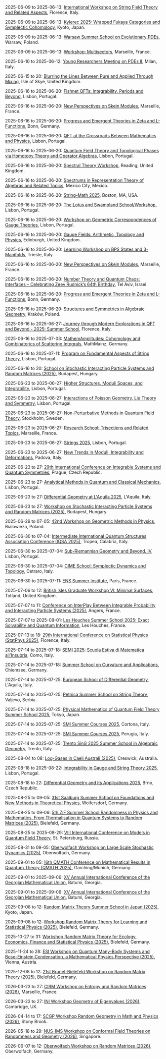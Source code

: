 2025-06-09 to 2025-06-13: [International Workshop on String Field Theory and Related Aspects](https://indico.cern.ch/event/1381257/ "The workshop explores string field theory, focusing on quantum gravity and gauge theories. Topics include open string field theory, tachyon condensation, and AdS/CFT. Discussions cover theoretical advancements and connections to quantum field theory, advancing string theory insights."), Florence, Italy.

2025-06-09 to 2025-06-13: [Kylerec 2025: Wrapped Fukaya Categories and Symplectic Cohomology](https://kylerec.wordpress.com/ "Kylerec 2025 explores wrapped Fukaya categories and symplectic cohomology, focusing on symplectic geometry. Topics include Floer homology, mirror symmetry, and symplectic invariants. Discussions cover applications in string theory and quantum mechanics, emphasizing geometric structures."), Kyoto, Japan.

2025-06-09 to 2025-06-13: [Warsaw Summer School on Evolutionary PDEs](https://evolutionarypdes2025.icm.edu.pl/warsaw-summer-school/ "The summer school trains students in evolutionary PDEs, focusing on physical applications. Topics include parabolic and hyperbolic equations, nonlinear PDEs, and stability analysis. Lectures cover applications in plasma physics and quantum mechanics."), Warsaw, Poland.

2025-06-09 to 2025-06-13: [Workshop: Multisectors](https://conferences.cirm-math.fr/2888.html "The workshop investigates multisector theories in quantum field theory, focusing on theoretical physics. Topics include supersymmetric gauge theories, conformal field theories, and dualities. Discussions cover applications in string theory and condensed matter physics."), Marseille, France.

2025-06-10 to 2025-06-12: [Young Researchers Meeting on PDEs II](https://cvgmt.sns.it/event/1013/ "The meeting supports young researchers in PDEs, focusing on physical applications. Topics include nonlinear PDEs, wave equations, and fluid dynamics. Discussions cover modeling in quantum mechanics and astrophysics, advancing analytical techniques."), Milan, Italy.

2025-06-15 to 20: [Blurring the Lines Between Pure and Applied Through Mixing](https://www.icms.org.uk/sites/default/files/downloads/Programme_35.pdf "The workshop explores mathematical modeling of mixing, bridging pure and applied mathematics. Topics include fluid dynamics, turbulence, and statistical mechanics. Discussions cover applications in geophysics, materials science, and quantum systems, emphasizing interdisciplinary approaches."), Isle of Skye, United Kingdom.

2025-06-16 to 2025-06-20: [Fishnet QFTs: Integrability, Periods and Beyond](https://indico.cern.ch/event/1402269/ "The workshop explores fishnet quantum field theories, focusing on integrability and mathematical structures. Topics include Yang-Baxter equations, conformal bootstrap, and period integrals. Discussions cover applications in string theory and AdS/CFT correspondence, advancing theoretical physics."), Lisbon, Portugal.

2025-06-16 to 2025-06-20: [New Perspectives on Skein Modules](https://www.cirm-math.fr/fr/evenements/new-perspectives-on-skein-modules/ "The conference explores skein modules, focusing on topological and algebraic applications. Topics include skein algebras, knot invariants, and quantum topology. Discussions cover connections to quantum field theory and string theory, emphasizing topological structures."), Marseille, France.

2025-06-16 to 2025-06-20: [Progress and Emergent Theories in Zeta and L-Functions](https://www.mpim-bonn.mpg.de/pretzl "PRETZL explores zeta and L-functions, focusing on number theory and physics. Topics include Riemann zeta function, L-function zeros, and random matrix theory. Discussions cover applications in quantum chaos and string theory, emphasizing arithmetic connections."), Bonn, Germany.

2025-06-16 to 2025-06-20: [QFT at the Crossroads Between Mathematics and Physics](https://indico.cern.ch/event/1402319/ "The conference explores quantum field theory at the intersection of mathematics and physics. Topics include conformal field theory, algebraic QFT, and topological phases. Discussions cover applications in string theory and condensed matter, emphasizing mathematical rigor."), Lisbon, Portugal.

2025-06-16 to 2025-06-20: [Quantum Field Theory and Topological Phases via Homotopy Theory and Operator Algebras](https://indico.cern.ch/event/1411059/ "The workshop explores quantum field theory and topological phases using homotopy theory and operator algebras. Topics include topological quantum field theory, quantum anomalies, and algebraic structures. Discussions cover applications in condensed matter physics and string theory, emphasizing mathematical frameworks."), Lisbon, Portugal.

2025-06-16 to 2025-06-20: [Spectral Theory Workshop](https://sites.google.com/view/uk-st/events/workshop-4-reading "The workshop explores spectral theory, focusing on mathematical physics. Topics include eigenvalue problems, Schrödinger operators, and random matrices. Discussions cover applications in quantum mechanics and condensed matter physics, emphasizing spectral analysis techniques."), Reading, United Kingdom.

2025-06-16 to 2025-06-20: [Spectrums in Representation Theory of Algebras and Related Topics](https://pabloocal.github.io/SRTART2025/ "The conference explores representation theory of algebras, focusing on spectral methods. Topics include quiver representations, Auslander-Reiten theory, and module categories. Discussions cover applications in quantum field theory and string theory."), Mexico City, Mexico.

2025-06-16 to 2025-06-20: [String-Math 2025](https://stringmath.org/ "String-Math 2025 bridges string theory and mathematics, focusing on quantum gravity. Topics include mirror symmetry, topological strings, and AdS/CFT. Discussions cover theoretical advancements and mathematical structures, advancing string theory research."), Boston, MA, USA.

2025-06-16 to 2025-06-20: [The Lotus and Swampland School/Workshop](https://indico.cern.ch/event/1392601/ "The workshop explores the Swampland program in string theory, focusing on quantum gravity constraints. Topics include Swampland conjectures, effective field theories, and holography. Discussions advance theoretical frameworks for quantum gravity."), Lisbon, Portugal.

2025-06-16 to 2025-06-20: [Workshop on Geometric Correspondences of Gauge Theories](https://indico.cern.ch/event/1411031/ "The workshop investigates geometric correspondences in gauge theories, focusing on string theory. Topics include gauge/gravity duality, mirror symmetry, and geometric quantization. Discussions advance theoretical physics and mathematical frameworks, enhancing gauge theory insights."), Lisbon, Portugal.

2025-06-16 to 2025-06-20: [Gauge Fields: Arithmetic, Topology and Physics](https://www.icms.org.uk/gauge-fields-2025 "The workshop explores gauge fields, bridging arithmetic, topology, and physics. Topics include gauge theory, topological invariants, and arithmetic geometry. Discussions cover applications in quantum field theory, string theory, and condensed matter physics, emphasizing interdisciplinary connections."), Edinburgh, United Kingdom.

2025-06-16 to 2025-06-20: [Learning Workshop on BPS States and 3-Manifolds](https://indico.ictp.it/event/10073/ "The workshop explores BPS states and 3-manifolds, focusing on quantum field theory. Topics include supersymmetric gauge theories, knot invariants, and topological quantum field theory. Discussions cover applications in string theory and quantum gravity, emphasizing mathematical physics."), Trieste, Italy.

2025-06-16 to 2025-06-20: [New Perspectives on Skein Modules](https://www.cirm-math.fr/skein-modules-2025 "The conference focuses on skein modules, bridging topology and quantum physics. Topics include skein theory, link homology, and quantum groups. Discussions explore applications in string theory and topological quantum field theory, emphasizing geometric and algebraic insights."), Marseille, France.

2025-06-16 to 2025-06-20: [Number Theory and Quantum Chaos: Interfaces – Celebrating Zeev Rudnick’s 64th Birthday](http://www.math.tau.ac.il/~barylior/conferences/Rudnick2025/ "Celebrating Zeev Rudnick, the conference explores interfaces between number theory and quantum chaos. Topics include L-functions, random matrix theory, and spectral statistics. Discussions cover applications in quantum mechanics and string theory, emphasizing interdisciplinary connections."), Tel Aviv, Israel.

2025-06-16 to 2025-06-20: [Progress and Emergent Theories in Zeta and L-Functions](https://www.mpim-bonn.mpg.de/pretzl-2025 "The conference investigates zeta and L-functions, bridging number theory and physics. Topics include analytic number theory, L-function distributions, and quantum chaos. Discussions explore implications for string theory and cryptographic systems, emphasizing emergent theoretical insights."), Bonn, Germany.

2025-06-16 to 2025-06-20: [Structures and Symmetries in Algebraic Geometry](https://www.novotelkrakow.pl/structures-2025 "The conference explores symmetries in algebraic geometry, focusing on physical applications. Topics include group actions, moduli spaces, and mirror symmetry. Discussions cover connections to string theory and quantum field theory, emphasizing geometric structures."), Kraków, Poland.

2025-06-16 to 2025-06-27: [Journey through Modern Explorations in QFT and Beyond - 2025: Summer School](https://indico.cern.ch/event/1402285/ "The summer school trains researchers in quantum field theory and beyond, focusing on advanced topics. Topics include conformal field theory, scattering amplitudes, and quantum gravity. Lectures cover applications in string theory and cosmology, emphasizing theoretical advancements."), Florence, Italy.

2025-06-16 to 2025-07-03: [MathemAmplitudes: Cohomology and Combinatorics of Scattering Integrals](https://www.mathamplitudes.mathemamplitudes-2025/ "The workshop explores mathematical structures in scattering amplitudes, focusing on QFT. Topics include GKZ systems, Euler-Mellin integrals, and amplitude combinatorics. Discussions cover applications in string theory and tQCD phenomenology, emphasizing mathematical rigor."), MathMainz, Germany.

2025-06-16 to 2025-07-11: [Program on Fundamental Aspects of String Theory](https://indico.cern.ch/event/1402287/ "The program explores fundamental aspects of string theory, focusing on quantum gravity. Topics include D-branes, AdS/CFT, and string compactifications. Discussions cover theoretical advancements and implications for particle physics and cosmology, advancing string theory research."), Lisbon, Portugal.

2025-06-16 to 20: [School on Stochastic Interacting Particle Systems and Random Matrices (2025)](https://erdoscenter.renyi.hu/events/school-stochastic-interacting-particle-systems-and-random-matrices "This school explores stochastic interacting particle systems and random matrices, covering particle dynamics, eigenvalue distributions, and probabilistic models. Topics include applications in statistical physics and integrable systems, emphasizing theoretical foundations of stochastic and matrix processes."), Budapest, Hungary.

2025-06-23 to 2025-06-27: [Higher Structures, Moduli Spaces, and Integrability](https://indico.cern.ch/event/1402244/ "The workshop explores higher structures, moduli spaces, and integrability, focusing on mathematical physics. Topics include derived categories, Hitchin systems, and integrable models. Discussions cover applications in string theory and quantum field theory, emphasizing geometric structures."), Lisbon, Portugal.

2025-06-23 to 2025-06-27: [Interactions of Poisson Geometry, Lie Theory and Symmetry](https://integrable.math.tecnico.ulisboa.pt/ "The conference explores Poisson geometry, Lie theory, and symmetry, focusing on physics applications. Topics include Poisson brackets, Lie algebroids, and integrable systems. Discussions cover connections to quantum mechanics and string theory, emphasizing geometric structures."), Lisbon, Portugal.

2025-06-23 to 2025-06-27: [Non-Perturbative Methods in Quantum Field Theory](https://indico.cern.ch/event/1392136/ "The workshop explores non-perturbative methods in quantum field theory, focusing on theoretical physics. Topics include lattice gauge theory, conformal bootstrap, and instantons. Discussions cover applications in string theory and condensed matter, advancing QFT insights."), Stockholm, Sweden.

2025-06-23 to 2025-06-27: [Research School: Trisections and Related Topics](https://conferences.cirm-math.fr/2879.html "The research school explores trisections in low-dimensional topology, focusing on 4-manifolds. Topics include trisection diagrams, knot theory, and Heegaard splittings. Discussions cover connections to quantum topology and string theory, emphasizing geometric techniques."), Marseille, France.

2025-06-23 to 2025-06-27: [Strings 2025](https://indico.cern.ch/event/1392136/ "Strings 2025 explores string theory, focusing on quantum gravity and particle physics. Topics include string amplitudes, black hole microstates, and compactifications. Discussions cover theoretical models and cosmological implications, advancing string theory."), Lisbon, Portugal.

2025-06-23 to 2025-06-27: [New Trends in Moduli, Integrability and Deformations](https://www.unipd.it/moduli-2025 "The conference explores moduli spaces, integrability, and deformations, focusing on mathematical physics. Topics include moduli of curves, integrable systems, and deformation quantization. Discussions cover applications in string theory and quantum field theory, emphasizing geometric structures."), Padova, Italy.

2025-06-23 to 27: [29th International Conference on Integrable Systems and Quantum Symmetries](https://isqs.fjfi.cvut.cz/ "ISQS-29 focuses on integrable systems and quantum symmetries, exploring mathematical structures in theoretical physics. Topics include quantum groups, Yang-Baxter equations, and integrable models in string theory. Applications span condensed matter, quantum computing, and high-energy physics, emphasizing exact solutions and symmetry principles."), Prague, Czech Republic.

2025-06-23 to 27: [Analytical Methods in Quantum and Classical Mechanics](https://sites.google.com/view/amqcm25/home-page "The conference explores analytical methods in quantum and classical mechanics. Topics include semiclassical approximations, path integrals, and perturbation theory. Discussions cover applications in quantum field theory, condensed matter, and gravitational physics, emphasizing mathematical rigor."), Lisbon, Portugal.

2025-06-23 to 27: [Differential Geometry at L'Aquila 2025](https://sites.google.com/view/dgaq25 "The conference focuses on differential geometry, exploring applications in physics. Topics include Kähler geometry, geometric analysis, and spacetime metrics. Discussions cover connections to general relativity and quantum field theory, emphasizing geometric frameworks."), L'Aquila, Italy.

2025-06-23 to 27: [Workshop on Stochastic Interacting Particle Systems and Random Matrices (2025)](https://erdoscenter.renyi.hu/events/workshop-stochastic-interacting-particle-systems-and-random-matrices "This workshop explores stochastic interacting particle systems and random matrices, covering particle dynamics, eigenvalue statistics, and probabilistic models. Topics include applications in statistical physics and quantum mechanics, emphasizing stochastic and matrix-based theoretical frameworks."), Budapest, Hungary.

2025-06-29 to 07-05: [42nd Workshop on Geometric Methods in Physics](https://www.wgmp.uni.lodz.pl/ "The workshop explores geometric methods in physics, focusing on differential geometry and topology. Topics include gauge theories, symplectic geometry, and applications in general relativity. Discussions cover mathematical frameworks for quantum field theory and gravitational physics, bridging geometry and physical phenomena."), Bialowieza, Poland.

2025-06-30 to 07-04: [Intermediate International Quantum Structures Association Conference (IQSA 2025)](https://sites.google.com/view/2025-iqsa-intermediate-tropea/home "IQSA 2025 focuses on quantum structures, covering quantum logic, operator algebras, and quantum materials. Topics include quantum coherence, topological materials, and applications in quantum computing, emphasizing mathematical and physical quantum structural frameworks."), Tropea, Calabria, Italy.

2025-06-30 to 2025-07-04: [Sub-Riemannian Geometry and Beyond, IV](https://sites.google.com/view/srgb/home/4 "The conference explores sub-Riemannian geometry, focusing on applications in physics. Topics include hypoelliptic operators, geometric control, and non-holonomic systems. Discussions cover connections to quantum mechanics and robotics, emphasizing geometric analysis."), Lisbon, Portugal.

2025-06-30 to 2025-07-04: [CIME School: Symplectic Dynamics and Topology](https://www.cimec.unitn.it/2740/cime-schools-2025 "The CIME school explores symplectic dynamics and topology, focusing on physical applications. Topics include Hamiltonian dynamics, symplectic invariants, and Floer theory. Lectures cover connections to quantum mechanics and string theory, emphasizing geometric and dynamical structures."), Cetraro, Italy.

2025-06-30 to 2025-07-11: [ENS Summer Institute](https://www.ens.psl.eu/ens-summer-institute-2025/ "The ENS Summer Institute trains researchers in theoretical physics, covering quantum field theory and string theory. Topics include conformal field theories, holography, and quantum gravity. Lectures emphasize mathematical methods and their applications to particle physics and cosmology."), Paris, France.

2025-07-06 to 12: [British Isles Graduate Workshop VI: Minimal Surfaces](https://onlinestore.ucl.ac.uk/conferences-and-events/faculty-of-mathematical-physical-sciences-c06/mathematics-f59/f59-british-isles-graduate-workshop-vi-minimal-surfaces "The workshop trains graduate students in minimal surfaces, focusing on geometric analysis. Topics include mean curvature flows, variational methods, and applications in physics. Discussions cover minimal surfaces in general relativity and condensed matter, emphasizing mathematical rigor."), Totland, United Kingdom.

2025-07-07 to 11: [Conference on InterPlay Between Integrable Probability and Interacting Particle Systems (2025)](https://sites.google.com/view/ip3-angers/ "This conference explores integrable probability and interacting particle systems, covering random matrices, stochastic processes, and exactly solvable models. Topics include applications in statistical mechanics and combinatorics, emphasizing probabilistic methods for interacting and integrable systems."), Angers, France.

2025-07-07 to 2025-08-01: [Les Houches Summer School 2025: Exact Solvability and Quantum Information](https://www.houches.fr/en/schools/exact-solvability-and-quantum-information/ "The summer school trains researchers in exact solvability and quantum information, focusing on quantum systems. Topics include integrable models, quantum entanglement, and quantum computing. Lectures cover applications in condensed matter and high-energy physics, emphasizing theoretical methods."), Les Houches, France.

2025-07-13 to 18: [29th International Conference on Statistical Physics (StatPhys 2025)](https://statphys29.org "StatPhys 2025 explores statistical physics, covering phase transitions, disordered systems, and stochastic processes. Topics include non-equilibrium dynamics, complex networks, and applications in biophysics and materials, emphasizing theoretical and computational statistical mechanics advancements."), Florence, Italy.

2025-07-14 to 2025-07-18: [SEMI 2025: Scuola Estiva di Matematica all'Insubria](https://www.uninsubria.it/semi2025 "SEMI 2025 trains students in mathematical physics, focusing on interdisciplinary applications. Topics include differential geometry, dynamical systems, and quantum mechanics. Lectures cover modeling in string theory and condensed matter, emphasizing mathematical techniques."), Como, Italy.

2025-07-14 to 2025-07-18: [Summer School on Curvature and Applications](https://cvgmt.sns.it/event/984/ "The summer school explores curvature in geometry, focusing on physical applications. Topics include Ricci curvature, mean curvature flows, and general relativity. Lectures cover connections to quantum gravity and cosmology, emphasizing geometric analysis."), Chiemsee, Germany.

2025-07-14 to 2025-07-25: [European School of Differential Geometry](https://www.univaq.it/news.php?id=16262 "The school trains researchers in differential geometry, focusing on applications in physics. Topics include Riemannian geometry, symplectic structures, and geometric analysis. Lectures cover connections to general relativity, string theory, and quantum mechanics, emphasizing geometric frameworks."), L'Aquila, Italy.

2025-07-14 to 2025-07-25: [Petnica Summer School on String Theory](https://psi2025.petnica.rs/ "The summer school introduces string theory, focusing on theoretical physics. Topics include D-branes, AdS/CFT correspondence, and quantum gravity. Lectures cover applications in particle physics and cosmology, emphasizing mathematical and physical frameworks."), Valjevo, Serbia.

2025-07-14 to 2025-07-25: [Physical Mathematics of Quantum Field Theory Summer School 2025](https://www.ipmu.jp/en/PMQFTSS25 "PMQFTSS25 trains researchers in the mathematics of quantum field theory. Topics include conformal field theory, scattering amplitudes, and topological QFT. Lectures cover applications in string theory and condensed matter, emphasizing mathematical structures."), Tokyo, Japan.

2025-07-14 to 2025-07-25: [SMI Summer Courses 2025](https://www.altamatematica.it/smi/summer-courses/ "SMI Cortona trains students in mathematical physics and geometry. Topics include differential geometry, algebraic topology, and quantum field theory. Lectures cover applications in string theory and condensed matter physics, emphasizing mathematical rigor."), Cortona, Italy.

2025-07-14 to 2025-07-25: [SMI Summer Courses 2025](https://www.altamatematica.it/smi/summer-courses/ "SMI Perugia offers courses in advanced mathematics, focusing on physical applications. Topics include symplectic geometry, representation theory, and PDEs. Discussions cover connections to quantum mechanics and cosmology, emphasizing mathematical structures."), Perugia, Italy.

2025-07-14 to 2025-07-25: [Trento SinG 2025 Summer School in Algebraic Geometry](https://www.math.unitn.it/node/3040 "SinG 2025 trains students in algebraic geometry, focusing on physical applications. Topics include singularities, moduli spaces, and mirror symmetry. Lectures cover connections to string theory and quantum field theory, emphasizing geometric structures."), Trento, Italy.

2025-08-04 to 08: [Log-Gases in Caeli Australi (2025)](https://lica2025.github.io/ "This conference focuses on log-gases, covering random matrix theory, Coulomb gases, and statistical mechanics. Topics include eigenvalue distributions, applications in physics and number theory, emphasizing probabilistic and analytical methods for log-gas systems and their properties."), Creswick, Australia.

2025-08-18 to 2025-08-22: [Integrability in Gauge and String Theory 2025](https://indico.cern.ch/event/1402273/ "IGST2025 explores integrability in gauge and string theories, focusing on quantum field theory. Topics include Yang-Baxter equations, Bethe ansatz, and AdS/CFT. Discussions cover applications in string theory and condensed matter, advancing theoretical physics."), Lisbon, Portugal.

2025-08-18 to 22: [Differential Geometry and its Applications 2025](https://www.math.muni.cz/dg2025/ "The conference explores differential geometry and its applications in physics. Topics include symplectic geometry, gauge theory, and geometric flows. Discussions cover connections to general relativity, string theory, and quantum mechanics, emphasizing mathematical structures."), Brno, Czech Republic.

2025-08-25 to 09-05: [31st Saalburg Summer School on Foundations and New Methods in Theoretical Physics](https://www.saalburg.org/ "The school trains researchers in theoretical physics, focusing on quantum field theory, string theory, and quantum gravity. Topics include holography, conformal field theories, and black hole physics. Lectures emphasize modern mathematical methods and their applications to fundamental physics questions."), Wolfersdorf, Germany.

2025-08-25 to 09-06: [5th ZiF Summer School Randomness in Physics and Mathematics, From Thermalisation in Quantum Systems to Random Matrices (2025)](https://indico.physik.uni-bielefeld.de/event/220/ "Examines randomness in physics and mathematics. Topics include thermalization in quantum systems, random matrix theory, and applications in statistical mechanics and quantum physics."), Bielefeld, Germany.

2025-08-25 to 2025-08-29: [VIII International Conference on Models in Quantum Field Theory](https://mqft2025.org/ "MQFT–2025, honoring Alexander Vasiliev, explores quantum field theory models. Topics include conformal field theory, integrable systems, and topological QFTs. Discussions cover applications in string theory and condensed matter physics, advancing theoretical frameworks."), St. Petersburg, Russia.

2025-08-31 to 09-05: [Oberwolfach Workshop on Large Scale Stochastic Dynamics (2025)](https://mfo.de/occasion/2536/www_view "This workshop explores large-scale stochastic dynamics, covering random processes, stochastic PDEs, and scaling limits. Topics include applications in statistical physics, biology, and finance, emphasizing probabilistic and analytical methods for modeling complex stochastic systems."), Oberwolfach, Germany.

2025-09-01 to 05: [16th QMATH Conference on Mathematical Results in Quantum Theory (QMATH 2025)](https://sites.google.com/view/qmath16/ "QMATH 2025 explores mathematical quantum theory, covering quantum mechanics, quantum information, and operator algebras. Topics include entanglement, quantum algorithms, and applications in quantum computing, emphasizing rigorous mathematical frameworks for quantum systems and phenomena."), Garching/Munich, Germany.

2025-09-01 to 2025-09-06: [XV Annual International Conference of the Georgian Mathematical Union](https://gmu.gtu.ge/conferences/wp-content/uploads/2025/04/Second-Announcement-23-04-2025.pdf "The conference addresses advancements in mathematics, focusing on physical applications. Topics include analysis, geometry, and number theory. Discussions cover connections to quantum field theory and astrophysics, advancing interdisciplinary mathematical research."), Batumi, Georgia.

2025-09-01 to 2025-09-06: [XV Annual International Conference of the Georgian Mathematical Union](https://gmu.gtu.ge/conference-2025/ "The conference covers diverse mathematical fields with physics applications. Topics include algebra, topology, and differential equations. Discussions explore theoretical advancements and applications in quantum mechanics and cosmology, emphasizing mathematical rigor."), Batumi, Georgia.

2025-09-08 to 12: [Random Matrix Theory Summer School in Japan (2025)](https://benoitcollins.github.io/rmt2025/ "Covers random matrix theory and its applications. Topics include eigenvalue distributions, free probability, and applications in quantum physics, statistics, and machine learning."), Kyoto, Japan.

2025-09-08 to 12: [Workshop Random Matrix Theory for Learning and Statistical Physics (2025)](https://www.uni-bielefeld.de/einrichtungen/zif/groups/ongoing/matrices/ "This workshop explores random matrix theory, covering eigenvalue distributions, spectral statistics, and applications in statistical physics and machine learning. Topics include neural network analysis, disordered systems, and high-dimensional statistics, emphasizing probabilistic methods for random matrices."), Bielefeld, Germany.

2025-10-27 to 31: [Workshop Random Matrix Theory for Ecology, Economics, Finance and Statistical Physics (2025)](https://www.uni-bielefeld.de/einrichtungen/zif/groups/ongoing/matrices/ "This workshop explores random matrix theory, covering eigenvalue statistics, spectral analysis, and applications in ecology, economics, finance, and statistical physics. Topics include network modeling, portfolio optimization, and disordered systems, emphasizing probabilistic methods for complex system analysis."), Bielefeld, Germany.

2025-11-24 to 28: [ESI Workshop on Quantum Many-Body Systems and Bose-Einstein Condensation, a Mathematical Physics Perspective (2025)](https://www.esi.ac.at/events/e575/ "Examines quantum many-body systems and Bose-Einstein condensation through mathematical physics, covering quantum statistical mechanics and field theory. Topics include superfluidity, quantum phase transitions, and applications in ultracold atomic systems, emphasizing rigorous mathematical approaches."), Vienna, Austria.

2025-12-08 to 12: [21st Brunel-Bielefeld Workshop on Random Matrix Theory (2025)](https://www.uni-bielefeld.de/einrichtungen/zif/groups/ongoing/matrices/ "This workshop explores random matrix theory, covering eigenvalue distributions, spectral properties, and applications in physics and statistics. Topics include quantum chaos, network analysis, and financial modeling, emphasizing probabilistic methods for analyzing random matrix phenomena."), Bielefeld, Germany.

2026-03-23 to 27: [CIRM Workshop on Entropy and Random Matrices (2026)](https://conferences.cirm-math.fr/3597.html "Explores entropy and random matrix theory. Topics include information theory, statistical mechanics, and applications in quantum physics and data science."), Marseille, France.

2026-03-23 to 27: [INI Workshop Geometry of Eigenvalues (2026)](https://www.newton.ac.uk/event/gstw02/ "This workshop explores the geometry of eigenvalues, covering spectral geometry, random matrices, and operator theory. Topics include applications in quantum mechanics, graph theory, and statistical physics, emphasizing mathematical and computational methods for eigenvalue analysis."), Cambridge, UK.

2026-04-14 to 17: [SCGP Workshop Random Geometry in Math and Physics (2026)](https://scgp.stonybrook.edu/archives/45656 "Explores random geometry in mathematics and physics. Topics include stochastic geometry, random surfaces, and applications in statistical physics and quantum field theory."), Stony Brook.

2026-05-18 to 29: [NUS-IMS Workshop on Conformal Field Theories on Randomness and Geometry (2026)](https://ims.nus.edu.sg/events/conformalfieldtheories_rangeo/ "Explores conformal field theories and randomness. Topics include stochastic geometry, conformal invariance, and applications in statistical physics and quantum field theory."), Singapore.

2026-06-07 to 12: [Oberwolfach Workshop on Random Matrices (2026)](https://www.mfo.de/occasion/2624/www_view "Focuses on random matrix theory. Topics include eigenvalue distributions, free probability, and applications in quantum mechanics, statistics, and machine learning."), Oberwolfach, Germany.

